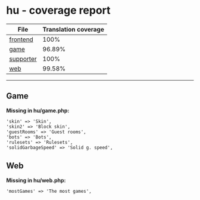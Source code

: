 <link rel="stylesheet" href="style.css">

# hu - coverage report

<table>
<thead>
    <tr>
        <th>File</th>
        <th colspan="2">Translation coverage</th>
    </tr>
</thead>
<tbody>
    <tr><td><a href="#">frontend</a></td><td>100%</td><td>
        <div class="pb">
            <span class="pb-fill" style="width: 100%;"></span>
        </div>
    </td></tr>
    <tr><td><a href="#">game</a></td><td>96.89%</td><td>
        <div class="pb">
            <span class="pb-fill" style="width: 96.89%;"></span>
        </div>
    </td></tr>
    <tr><td><a href="#">supporter</a></td><td>100%</td><td>
        <div class="pb">
            <span class="pb-fill" style="width: 100%;"></span>
        </div>
    </td></tr>
    <tr><td><a href="#">web</a></td><td>99.58%</td><td>
        <div class="pb">
            <span class="pb-fill" style="width: 99.58%;"></span>
        </div>
    </td></tr>
</tbody></table>

-----------------------

## Game

**Missing in hu/game.php:**

```
'skin' => 'Skin',
'skin2' => 'Block skin',
'guestRooms' => 'Guest rooms',
'bots' => 'Bots',
'rulesets' => 'Rulesets',
'solidGarbageSpeed' => 'Solid g. speed',
```

## Web

**Missing in hu/web.php:**

```
'mostGames' => 'The most games',
```

